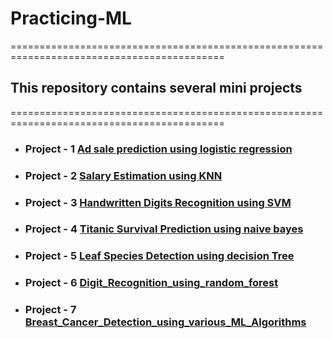 # Practicing-ML
===========================================================================================
## This repository contains several mini projects 
===========================================================================================

* ### Project - 1   [Ad sale prediction using logistic regression](https://github.com/RIKI-05/Practicing-ML/blob/main/Project%201%20Ad_sale_prediction_from_existing_customer_logistic_regression.ipynb)

* ### Project - 2   [Salary Estimation using KNN](https://github.com/RIKI-05/Practicing-ML/blob/main/Salary_Estimation_KNN.ipynb)

* ### Project - 3   [Handwritten Digits Recognition using SVM](https://github.com/RIKI-05/Practicing-ML/blob/main/Handwritten_digit_Recognition_SVM.ipynb)

* ### Project - 4   [Titanic Survival Prediction using naive bayes](https://github.com/RIKI-05/Practicing-ML/blob/main/Handwritten_digit_Recognition_SVM.ipynb)

* ### Project - 5   [Leaf Species Detection using decision Tree](https://github.com/RIKI-05/Practicing-ML/blob/main/Project_5_LeafSpeciesDetection_using_decision_trees.ipynb)

* ### Project - 6   [Digit_Recognition_using_random_forest](https://github.com/RIKI-05/Practicing-ML/blob/main/Project_6_Digit_Recognition_using_random_forest.ipynb)

* ### Project - 7   [Breast_Cancer_Detection_using_various_ML_Algorithms](https://github.com/RIKI-05/Practicing-ML/blob/main/Project_7_Breast_Cancer_Detection_using_various_ML_Algorithms.ipynb)






